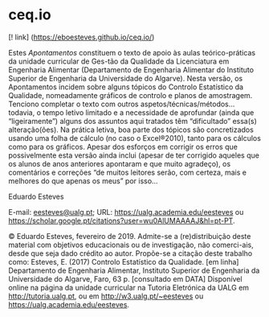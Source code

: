 # ceq.io

[! link] (https://eboesteves.github.io/ceq.io/)

Estes *Apontamentos* constituem o texto de apoio às aulas teórico-práticas da unidade curricular de Ges-tão da Qualidade da Licenciatura em Engenharia Alimentar (Departamento de Engenharia Alimentar do Instituto Superior de Engenharia da Universidade do Algarve).
Nesta versão, os Apontamentos incidem sobre alguns tópicos do Controlo Estatístico da Qualidade, nomeadamente gráficos de controlo e planos de amostragem. Tenciono completar o texto com outros aspetos/técnicas/métodos… todavia, o tempo letivo limitado e a necessidade de aprofundar (ainda que “ligeiramente”) alguns dos assuntos aqui tratados têm “dificultado” essa(s) alteração(ões).
Na prática letiva, boa parte dos tópicos são concretizados usando uma folha de cálculo (no caso o Excel®2010), tanto para os cálculos como para os gráficos.
Apesar dos esforços em corrigir os erros que possivelmente esta versão ainda inclui (apesar de ter corrigido aqueles que os alunos de anos anteriores apontaram e que muito agradeço), os comentários e correções “de muitos leitores serão, com certeza, mais e melhores do que apenas os meus” por isso… 

Eduardo Esteves

E-mail: eesteves@ualg.pt; URL: https://ualg.academia.edu/eesteves ou https://scholar.google.pt/citations?user=wu0AlUMAAAAJ&hl=pt-PT.

© Eduardo Esteves, fevereiro de 2019.
Admite-se a (re)distribuição deste material com objetivos educacionais ou de investigação, não comerci-ais, desde que seja dado crédito ao autor. Propõe-se a citação deste trabalho como: 
Esteves, E. (2017) Controlo Estatístico da Qualidade. [em linha] Departamento de Engenharia Alimentar, Instituto Superior de Engenharia da Universidade do Algarve, Faro, 63 p. [consultado em DATA] Disponível online na página da unidade curricular na Tutoria Eletrónica da UALG em http://tutoria.ualg.pt, ou em http://w3.ualg.pt/~eesteves ou https://ualg.academia.edu/eesteves. 
